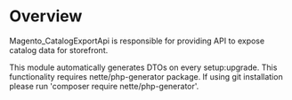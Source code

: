 # Overview

Magento_CatalogExportApi is responsible for providing API to expose catalog data for storefront.

This module automatically generates DTOs on every setup:upgrade. 
This functionality requires nette/php-generator package.
If using git installation please run 'composer require nette/php-generator'.
